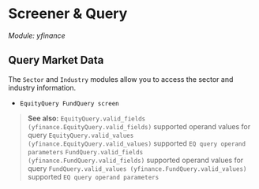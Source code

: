 # Screener & Query

_Module: yfinance_

## Query Market Data

The `Sector` and `Industry` modules allow you to
access the sector and industry information.

- `EquityQuery FundQuery screen`

> **See also:** `EquityQuery.valid_fields (yfinance.EquityQuery.valid_fields)` supported operand values for query `EquityQuery.valid_values (yfinance.EquityQuery.valid_values)` supported `EQ query operand parameters` `FundQuery.valid_fields (yfinance.FundQuery.valid_fields)` supported operand values for query `FundQuery.valid_values (yfinance.FundQuery.valid_values)` supported `EQ query operand parameters`

